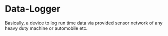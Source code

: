 # Data-Logger
Basically, a device to log run time data via provided sensor network of any heavy duty machine or automobile etc.  
